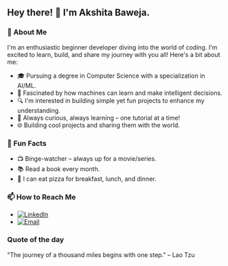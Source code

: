 ## Hey there! 👋 I'm Akshita Baweja.

### 🌟 About Me
I'm an enthusiastic beginner developer diving into the world of coding. I'm excited to learn, build, and share my journey with you all! Here's a bit about me:

- 🎓 Pursuing a degree in Computer Science with a specialization in AI/ML.
- 🤖 Fascinated by how machines can learn and make intelligent decisions.
- 🔍 I'm interested in building simple yet fun projects to enhance my understanding.
- 🧠 Always curious, always learning – one tutorial at a time!
- 🌐 Building cool projects and sharing them with the world.


### 🌈 Fun Facts
- 📺 Binge-watcher – always up for a movie/series.
- 📚 Read a book every month.
- 🍕 I can eat pizza for breakfast, lunch, and dinner.

### 📫 How to Reach Me
- [![LinkedIn](https://img.shields.io/badge/LinkedIn-0077B5?style=for-the-badge&logo=linkedin&logoColor=white)](https://www.linkedin.com/in/akshita-baweja-76a320251?utm_source=share&utm_campaign=share_via&utm_content=profile&utm_medium=android_app)
- [![Email](https://img.shields.io/badge/Email-D14836?style=for-the-badge&logo=gmail&logoColor=white)](mailto:akshitabaweja567@gmail.com)

### Quote of the day
"The journey of a thousand miles begins with one step." – Lao Tzu

